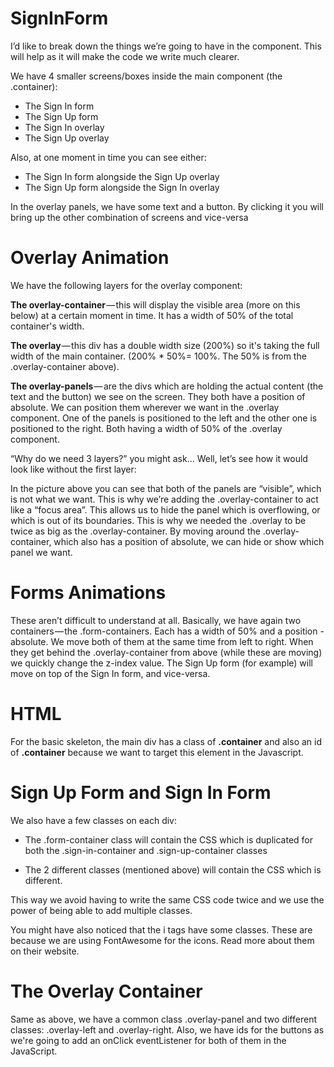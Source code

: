# SignInForm

I’d like to break down the things we’re going to have in the component. This will help as it will make the code we write much clearer.

We have 4 smaller screens/boxes inside the main component (the .container):

- The Sign In form
- The Sign Up form
- The Sign In overlay
- The Sign Up overlay

Also, at one moment in time you can see either:

- The Sign In form alongside the Sign Up overlay
- The Sign Up form alongside the Sign In overlay

In the overlay panels, we have some text and a button. By clicking it you will bring up the other combination of screens and vice-versa

# Overlay Animation

We have the following layers for the overlay component:

**The overlay-container** — this will display the visible area (more on this below) at a certain moment in time. It has a width of 50% of the total container's width.

**The overlay** — this div has a double width size (200%) so it's taking the full width of the main container. (200% * 50%= 100%. The 50% is from the .overlay-container above).

**The overlay-panels** — are the divs which are holding the actual content (the text and the button) we see on the screen. They both have a position of absolute. We can position them wherever we want in the .overlay component. One of the panels is positioned to the left and the other one is positioned to the right. Both having a width of 50% of the .overlay component.

“Why do we need 3 layers?” you might ask… Well, let’s see how it would look like without the first layer:

In the picture above you can see that both of the panels are “visible”, which is not what we want. This is why we’re adding the .overlay-container to act like a “focus area”. This allows us to hide the panel which is overflowing, or which is out of its boundaries. This is why we needed the .overlay to be twice as big as the .overlay-container. By moving around the .overlay-container, which also has a position of absolute, we can hide or show which panel we want.


# Forms Animations

These aren’t difficult to understand at all. Basically, we have again two containers — the .form-containers. Each has a width of 50% and a position - absolute. We move both of them at the same time from left to right. When they get behind the .overlay-container from above (while these are moving) we quickly change the z-index value. The Sign Up form (for example) will move on top of the Sign In form, and vice-versa.

# HTML 

For the basic skeleton, the main div has a class of **.container** and also an id of **.container** because we want to target this element in the Javascript.

# Sign Up Form and Sign In Form

We also have a few classes on each div:

- The .form-container class will contain the CSS which is duplicated for both the .sign-in-container and .sign-up-container classes

- The 2 different classes (mentioned above) will contain the CSS which is different.

This way we avoid having to write the same CSS code twice and we use the power of being able to add multiple classes.

You might have also noticed that the i tags have some classes. These are because we are using FontAwesome for the icons. Read more about them on their website.

# The Overlay Container

Same as above, we have a common class .overlay-panel and two different classes: .overlay-left and .overlay-right. Also, we have ids for the buttons as we're going to add an onClick eventListener for both of them in the JavaScript.

